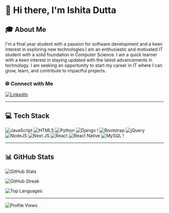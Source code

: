 # 👋 Hi there, I'm Ishita Dutta
## 🎓 About Me
I'm a final year student with a passion for software development and a keen interest in exploring new technologies.I am an enthusiastic and motivated IT student with a solid foundation in Computer Science.
I am a quick learner with a keen interest in staying updated with the latest advancements in technology. I am seeking an opportunity to start my career in IT where I can grow, learn, and contribute to impactful projects.


### 🌐 Connect with Me
[![LinkedIn](https://img.shields.io/badge/LinkedIn-%230077B5.svg?logo=linkedin&logoColor=white)](https://www.linkedin.com/in/ishita-dutta-946146280/)

---

## 💻 Tech Stack
![JavaScript](https://img.shields.io/badge/javascript-%23323330.svg?style=for-the-badge&logo=javascript&logoColor=%23F7DF1E) ![HTML5](https://img.shields.io/badge/html5-%23E34F26.svg?style=for-the-badge&logo=html5&logoColor=white) ![Python](https://img.shields.io/badge/python-3670A0?style=for-the-badge&logo=python&logoColor=ffdd54) ![Django](https://img.shields.io/badge/django-%23092E20.svg?style=for-the-badge&logo=django&logoColor=white) ! ![Bootstrap](https://img.shields.io/badge/bootstrap-%238511FA.svg?style=for-the-badge&logo=bootstrap&logoColor=white) ![jQuery](https://img.shields.io/badge/jquery-%230769AD.svg?style=for-the-badge&logo=jquery&logoColor=white) ![NodeJS](https://img.shields.io/badge/node.js-6DA55F?style=for-the-badge&logo=node.js&logoColor=white) ![Next JS](https://img.shields.io/badge/Next-black?style=for-the-badge&logo=next.js&logoColor=white) ![React](https://img.shields.io/badge/react-%2320232a.svg?style=for-the-badge&logo=react&logoColor=%2361DAFB) ![React Native](https://img.shields.io/badge/react_native-%2320232a.svg?style=for-the-badge&logo=react&logoColor=%2361DAFB) ![MySQL](https://img.shields.io/badge/mysql-%2300000f.svg?style=for-the-badge&logo=mysql&logoColor=white) !

---

## 📊 GitHub Stats
![GitHub Stats](https://github-readme-stats.vercel.app/api?username=IshitaDutta21&theme=dark&hide_border=false&show_icons=true)

![GitHub Streak](https://github-readme-streak-stats.herokuapp.com/?user=IshitaDutta21&theme=dark&hide_border=false)

![Top Languages](https://github-readme-stats.vercel.app/api/top-langs/?username=IshitaDutta21&theme=dark&hide_border=false&layout=compact)

---


![Profile Views](https://komarev.com/ghpvc/?username=IshitaDutta21&color=blue)

<!-- Proudly created with ❤ and GPRM (https://gprm.itsvg.in) -->
